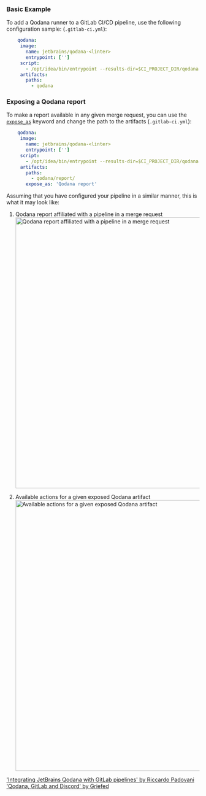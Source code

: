 [//]: # (title: GitLab CI/CD)

### Basic Example

To add a Qodana runner to a GitLab CI/CD pipeline, use the following configuration sample: (`.gitlab-ci.yml`):

```yaml
    qodana:
     image:
       name: jetbrains/qodana-<linter>
       entrypoint: ['']
     script:
       - /opt/idea/bin/entrypoint --results-dir=$CI_PROJECT_DIR/qodana --save-report --report-dir=$CI_PROJECT_DIR/qodana/report
     artifacts:
       paths:
         - qodana
```

### Exposing a Qodana report

To make a report available in any given merge request, you can use the [`expose_as`](https://docs.gitlab.com/ee/ci/yaml/#artifactsexpose_as) keyword
and change the path to the artifacts (`.gitlab-ci.yml`):

```yaml
    qodana:
     image:
       name: jetbrains/qodana-<linter>
       entrypoint: ['']
     script:
       - /opt/idea/bin/entrypoint --results-dir=$CI_PROJECT_DIR/qodana --save-report --report-dir=$CI_PROJECT_DIR/qodana/report
     artifacts:
       paths:
         - qodana/report/
       expose_as: 'Qodana report'
```

Assuming that you have configured your pipeline in a similar manner, this is what it may look like:

1. Qodana report affiliated with a pipeline in a merge request
   <img src="gitlab-exposed-artifacts.png" alt="Qodana report affiliated with a pipeline in a merge request" width="706" border-effect="line"/>

2. Available actions for a given exposed Qodana artifact
   <img src="gitlab-exposed-artifacts-expanded.png" alt="Available actions for a given exposed Qodana artifact" width="706" border-effect="line"/>


<p><include src="lib_qd.xml" include-id="docker-options-tip"/></p>

<seealso>
    <category ref="external">
        <a href="https://rpadovani.com/gitlab-jetbrains-qodana">'Integrating JetBrains Qodana with GitLab
            pipelines' by Riccardo Padovani
        </a>
        <a href="https://blog.griefed.de/2022/04/30/qodana-and-gitlab/">'Qodana, GitLab and Discord'
            by Griefed
        </a>
    </category>
</seealso>